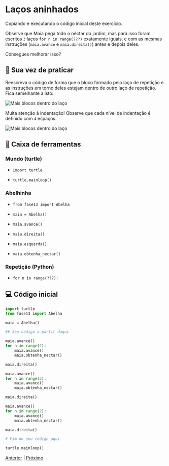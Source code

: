 # Laços aninhados

Copiando e executando o código inicial deste exercício.

Observe que Maia pega todo o néctar do jardim, mas para isso
foram escritos `3` laços `for n in range(???)` exatamente iguais,
e com as mesmas instruções (`maia.avance` e `maia.direita()`) antes
e depois deles.

Consegues melhorar isso?

## 🐝 Sua vez de praticar

Reescreva o código de forma que o bloco formado pelo laço de repetição e as instruções
em torno deles estejam dentro de outro laço de repetição. Fica semelhante a isto:

![Mais blocos dentro do laço](codigo_final.png "Mais blocos dentro do laço")

Muita atenção à indentação! Observe que cada nível de indentação é definido
com `4` espaços.

![Mais blocos dentro do laço](cenario_13.png "Mais blocos dentro do laço")


## 🧰 Caixa de ferramentas

### Mundo (turtle)

- `import turtle`

- `turtle.mainloop()`

### Abelhinha

- `from fase13 import Abelha`

- `maia = Abelha()`

- `maia.avance()`

- `maia.direita()`

- `maia.esquerda()`

- `maia.obtenha_nectar()`

### Repetição (Python)

- `for n in range(???):`


## 💻 Código inicial

```python
import turtle
from fase13 import Abelha

maia = Abelha()

## Seu código a partir daqui

maia.avance()
for n in range(2):
    maia.avance()
    maia.obtenha_nectar()

maia.direita()

maia.avance()
for n in range(2):
    maia.avance()
    maia.obtenha_nectar()

maia.direita()

maia.avance()
for n in range(2):
    maia.avance()
    maia.obtenha_nectar()

maia.direita()

# Fim do seu código aqui

turtle.mainloop()

```

[Anterior](../fase12/README.md) | [Próximo](../fase14/README.md)